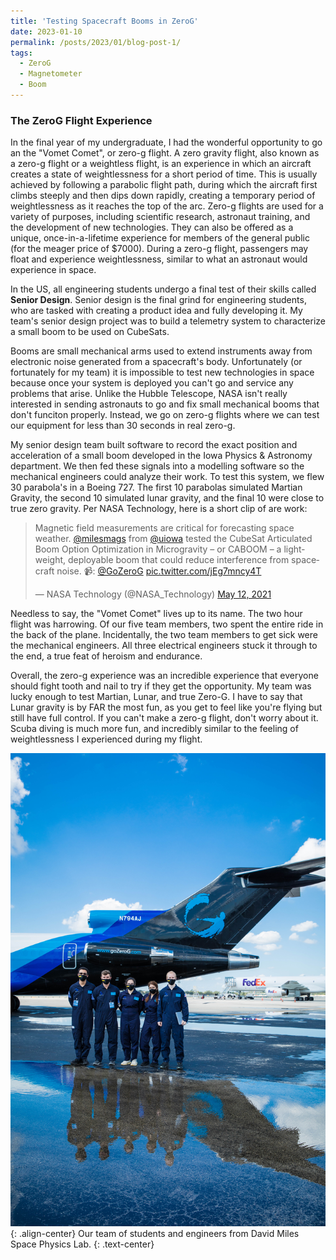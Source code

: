 ```yaml
---
title: 'Testing Spacecraft Booms in ZeroG'
date: 2023-01-10
permalink: /posts/2023/01/blog-post-1/
tags:
  - ZeroG
  - Magnetometer
  - Boom
---
```

### The ZeroG Flight Experience
In the final year of my undergraduate, I had the wonderful opportunity to go an the "Vomet Comet", or zero-g flight. A zero gravity flight, also known as a zero-g flight or a weightless flight, is an experience in which an aircraft creates a state of weightlessness for a short period of time. This is usually achieved by following a parabolic flight path, during which the aircraft first climbs steeply and then dips down rapidly, creating a temporary period of weightlessness as it reaches the top of the arc. Zero-g flights are used for a variety of purposes, including scientific research, astronaut training, and the development of new technologies. They can also be offered as a unique, once-in-a-lifetime experience for members of the general public (for the meager price of $7000). During a zero-g flight, passengers may float and experience weightlessness, similar to what an astronaut would experience in space.

In the US, all engineering students undergo a final test of their skills called <strong>Senior Design</strong>. Senior design is the final grind for engineering students, who are tasked with creating a product idea and fully developing it. My team's senior design project was to build a telemetry system to characterize a small boom to be used on CubeSats. 

Booms are small mechanical arms used to extend instruments away from electronic noise generated from a spacecraft's body. Unfortunately  (or fortunately for my team) it is impossible to test new technologies in space because once your system is deployed you can't go and service any problems that arise. Unlike the Hubble Telescope, NASA isn't really interested in sending astronauts to go and fix small mechanical booms that don't funciton properly. Instead, we go on zero-g flights where we can test our equipment for less than 30 seconds in real zero-g.

My senior design team built software to record the exact position and acceleration of a small boom developed in the Iowa Physics & Astronomy department. We then fed these signals into a modelling software so the mechanical engineers could analyze their work. To test this system, we flew 30 parabola's in a Boeing 727. The first 10 parabolas simulated Martian Gravity, the second 10 simulated lunar gravity, and the final 10 were close to true zero gravity. Per NASA Technology, here is a short clip of are work:

<blockquote class="twitter-tweet" data-conversation="none" data-theme="light"><p lang="en" dir="ltr">Magnetic field measurements are critical for forecasting space weather. <a href="https://twitter.com/milesmags?ref_src=twsrc%5Etfw">@milesmags</a> from <a href="https://twitter.com/uiowa?ref_src=twsrc%5Etfw">@uiowa</a> tested the CubeSat Articulated Boom Option Optimization in Microgravity – or CABOOM – a lightweight, deployable boom that could reduce interference from spacecraft noise. 📹: <a href="https://twitter.com/GoZeroG?ref_src=twsrc%5Etfw">@GoZeroG</a> <a href="https://t.co/jEg7mncy4T">pic.twitter.com/jEg7mncy4T</a></p>&mdash; NASA Technology (@NASA_Technology) <a href="https://twitter.com/NASA_Technology/status/1392601540154863620?ref_src=twsrc%5Etfw">May 12, 2021</a></blockquote> <script async src="https://platform.twitter.com/widgets.js" charset="utf-8"></script>

Needless to say, the "Vomet Comet" lives up to its name. The two hour flight was harrowing. Of our five team members, two spent the entire ride in the back of the plane. Incidentally, the two team members to get sick were the mechanical engineers. All three electrical engineers stuck it through to the end, a true feat of heroism and endurance. 

Overall, the zero-g experience was an incredible experience that everyone should fight tooth and nail to try if they get the opportunity. My team was lucky enough to test Martian, Lunar, and true Zero-G. I have to say that Lunar gravity is by FAR the most fun, as you get to feel like you're flying but still have full control. If you can't make a zero-g flight, don't worry about it. Scuba diving is much more fun, and incredibly similar to the feeling of weightlessness I experienced during my flight.

![image-center](/images/zerog.jpg){: .align-center}
Our team of students and engineers from David Miles Space Physics Lab.
{: .text-center}